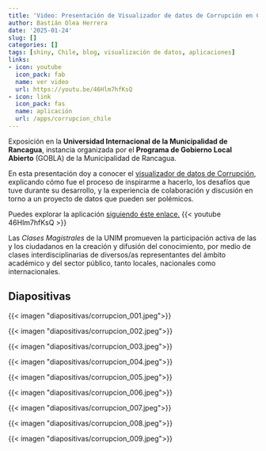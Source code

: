 ```yaml
---
title: 'Video: Presentación de Visualizador de datos de Corrupción en Chile'
author: Bastián Olea Herrera
date: '2025-01-24'
slug: []
categories: []
tags: [shiny, Chile, blog, visualización de datos, aplicaciones]
links:
- icon: youtube
  icon_pack: fab
  name: ver video
  url: https://youtu.be/46Hlm7hfKsQ
- icon: link
  icon_pack: fas
  name: aplicación
  url: /apps/corrupcion_chile
---
```


Exposición en la **Universidad Internacional de la Municipalidad de Rancagua**, instancia organizada por el **Programa de Gobierno Local Abierto** (GOBLA) de la Municipalidad de Rancagua.

En esta presentación doy a conocer el [visualizador de datos de Corrupción](/apps/corrupcion_chile), explicando cómo fue el proceso de inspirarme a hacerlo, los desafíos que tuve durante su desarrollo, y la experiencia de colaboración y discusión en torno a un proyecto de datos que pueden ser polémicos.

Puedes explorar la aplicación [siguiendo éste enlace.](/apps/corrupcion_chile)
{{< youtube 46Hlm7hfKsQ >}}

Las _Clases Magistrales_ de la UNIM promueven la participación activa de las y los ciudadanos en la creación y difusión del conocimiento, por medio de clases interdisciplinarias de diversos/as representantes del ámbito académico y del sector público, tanto locales, nacionales como internacionales.

## Diapositivas

{{< imagen "diapositivas/corrupcion_001.jpeg">}}
 
{{< imagen "diapositivas/corrupcion_002.jpeg">}}

{{< imagen "diapositivas/corrupcion_003.jpeg">}}

{{< imagen "diapositivas/corrupcion_004.jpeg">}}

{{< imagen "diapositivas/corrupcion_005.jpeg">}}

{{< imagen "diapositivas/corrupcion_006.jpeg">}}

{{< imagen "diapositivas/corrupcion_007.jpeg">}}

{{< imagen "diapositivas/corrupcion_008.jpeg">}}

{{< imagen "diapositivas/corrupcion_009.jpeg">}}